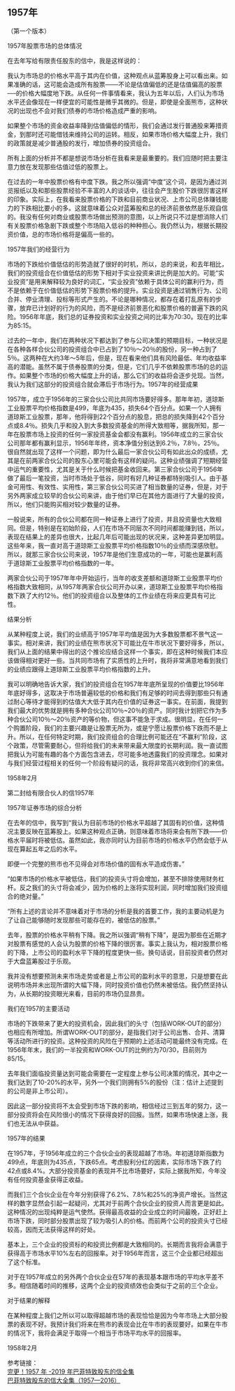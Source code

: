 ## 1957年

 （第一个版本）

1957年股票市场的总体情况

在去年写给有限责任股东的信中，我是这样说的：

我认为市场总的价格水平高于其内在价值，这种观点从蓝筹股身上可以看出来。如果准确的话，这可能会造成所有股票───不论是估值偏低的还是估值偏高的股票──的价格大幅度地下跌。从任何一件事情看来，我认为五年以后，人们认为市场水平还会像现在一样便宜的可能性是微乎其微的。但是，即使是全面熊市，这种状况的出现也不会对我们债券的市场价格造成严重的影响。

如果整个市场的资金收益率降到估值偏低的情形，我们会通过发行普通股来筹措资金，到那时还可能借钱来维持公司的运转。相反，如果市场价格大幅度上升，我们的政策就是减少普通股的发行，增加债券的投资组合。

所有上面的分析并不都是想说市场分析在我看来是最重要的。我们应随时把主要注意力放在发现那些估值过低的股票上。

在过去的一年中股票价格有中度下跌。我之所以强调“中度”这个词，是因为通过浏览报纸以及和那些股票经验不丰富的人的谈话中，往往会产生股价下跌很厉害这样的印象。实际上，在我看来股票价格的下跌和目前商业状况、上市公司总体赚钱能力的下跌相比要小的多。这就意味着公众对蓝筹股和总的经济前景依然是乐观自信的。我没有任何对商业或股票市场做出预测的意图，以上所说只不过是想消除人们有关股票价格急剧下跌或整个市场陷入低谷的种种担心。我仍然认为，根据长期投资价值，总的市场价格将是偏高一些的。

1957年我们的经营行为

市场的下跌给价值低估的形势造就了很好的时机，所以，总的来说，和去年相比，我们的投资组合在价值低估的形势下相对于实业投资来讲比例是加大的。可能“实业投资”是用来解释较为良好的词汇，“实业投资”依赖于具体公司的赢利行为，而不是依赖于在价值低估的形势下股票价格的提升。实业投资是通过销售行为、公司合并、停业清理、投标等形式产生的。不论是哪种情况，都存在着打乱原有的步骤，放弃已计划好的行为的风险，而不是经济前景恶化和股票价格的普遍下跌的风险。1956年年底，我们总的证券投资和实业投资之间的比率为70:30。现在的比率为85:15。

过去的一年中，我们在两种状况下都达到了参与公司决策的预期目标，一种状况是在各种各样合伙公司的投资组合中已占到了10％～20％的股份，另一种占到了5％。这两种在大约3年～5年后，但是，现在看来他们具有风险最低、年均收益率高的潜能。虽然不属于债券股票的分类，但是，它们几乎不依赖股票市场的总的运作。如果整个市场的价格大幅度上升的话，那么它们的收益将会逐步兑现。当然，我认为我们这部分的投资组合就会滞后于市场行为。1957年的经营成果

1957年，成立于1956年的三家合伙公司比共同市场要好得多。那年年初，道琼斯工业股票平均价格指数是499，年底为435，损失64个百分点。如果一个人拥有道琼斯工业股票，那年，他将得到22个百分点的股息，把总的损失降到42个百分点或8.4％。损失几乎和投入到大多数投资基金的所得大致相等，据我所知，那一年在股票市场上投资的任何一家投资基金会都没有赢利。1956年成立的三家合伙公司那年都有赢利显示，1956年年终，资本净值分别达到6.2％，7.8％，25％。很自然就出现了这样一个问题，即为什么最后一家合伙公司有如此出众的成绩，尤其是在前两家合伙公司的股东心里可能会有这样的疑问。这种业绩强调了短期经营中运气的重要性，尤其是关于什么时候把基金收回来。第三家合伙公司于1956年做了最后一笔投资，当时市场处于低谷，同时有好几种证券都特别吸引人。由于基金可用性、有效性、实用性，第三家合伙公司买进了相当数量的证券，但是，对于另外两家成立较早的合伙公司来讲，由于他们早已在其他方面进行了大量的投资，所以，他们只能购买相对较少数量的证券。

一般说来，所有的合伙公司都在同一种证券上进行了投资，并且投资量也大致相同。但是，特别是在初始阶段，人们在市场不同层次不同时间都能赚到钱，所以，表现在结果上的差异也很大，比起几年后可能出现的状况来，这种差异更加明显。这些年来，我一直对高于道琼斯工业股票平均价格指数10％的业绩而深感欣慰。所以，就那三家合伙公司来说，1957年是他们生意成功的一年，可能也是赢利高于道琼斯工业股票平均价格指数的一年。

两家合伙公司于1957年年中开始运行，当年的收支差额和道琼斯工业股票平均价格指数大致相同，从1957年两家合伙公司开办以来，道琼斯工业股票平均价格指数下跌了大约12％。他们的投资组合以及整体的工作业绩在将来应更具有可比性。

结果分析

从某种程度上说，我们的业绩高于1957年平均值是因为大多数股票都不景气这一事实。相对来讲，我们的业绩在熊市状况下可能比在牛市状况下要好得多，所以，我们从上面的结果中得出的这个推论应结合这样一个事实，即在这种时候我们本应该做得相对更好一些。当共同市场有了实质性的上升时，我将非常满意地看到我们的业绩应跟得上道琼斯工业股票平均价格指数的上升。

我可以明确地告诉大家，我们的投资组合在1957年年底所呈现的价值要比1956年年底好得多，这取决于市场普遍较低的价格和我们有足够的时间去得到那些只有通过耐心等待才能得到的估值大大低于其内在价值的证券这一事实。在前面，我提到我们最大的优势就是拥有多种合伙公司10％~20％的资产。同时我计划把它作为多种合伙公司10％～20％资产的等价物，但这事不能急于求成。很明显，在任何一个购置阶段，我们的主要兴趣是让股票无所为，或是宁愿让股票价格下跌而不是上升。所以，在任何特定时期，我们投资组合的合理比例可能还在“不赢利”阶段，这个政策，尽管需要耐心，但将给我们的未来带来最大限度的长期利润。我一直试图把我认为可能有趣的各个方面包含进去，尽可能多地透露我们的投资理念。如果对与我们经营过程相关的任何一个阶段有疑问的话，我将非常高兴收到你们的来信。

1958年2月

 

 

第二封给有限合伙人的信1957年

 

 

1957年证券市场的综合分析

在去年的信中，我写到“我认为目前市场的价格水平超越了其固有的价值，这种情况主要反映在蓝筹股上。如果这种观点正确，则意味着市场将来会有所下跌——价格水平届时将被低估。虽然如此，我亦同时认为目前市场的价格水平仍然会低于从现在算起五年之后的水平。

即便一个完整的熊市也不见得会对市场价值的固有水平造成伤害。”

“如果市场的价格水平被低估，我们的投资头寸将会增加，甚至不排除使用财务杠杆。反之我们的头寸将会减少，因为价格的上涨将实现利润，同时增加我们投资组合的绝对量。”

“所有上述的言论并不意味着对于市场的分析是我的首要工作，我的主要动机是为了让自己能够随时发现那些可能存在的，被低估的股票。”

去年，股票的价格水平稍有下降。我之所以强调“稍有下降”，是因为那些在近期才对股票有感觉的人会认为股票的价格下降的很厉害。事实上我认为，相对股票价格的下降，上市公司的盈利水平下降的程度更快一些。换句话说，目前投资者仍然对于大盘蓝筹股过于乐观。

我并没有想要预测未来市场走势或者是上市公司的盈利水平的意思，只是想要在此说明市场并未出现所谓的大幅下降，同时投资价值也仍然未被低估。我仍然坚持认为，从长期的投资眼光来看，目前的市场仍显昂贵。

我们在1957的主要活动

市场的下跌带来了更大的投资机会，因此我们的头寸（包括WORK-OUT的部分）也相应有所增加。所谓WORK-OUT的部分，是指我们对于公司出售、合并、清算等活动所进行的投资。这种投资的风险在于预期的上述活动可能最终没有完成。在1956年年末，我们的一半投资和WORK-OUT的比例约为70/30，目前则为85/15。

去年我们面临投资量达到可能会需要在一定程度上参与公司决策的情况，其中之一我们达到了10-20%的水平，另外一个我们则拥有5%的股份（注：估计上述提到的公司是非上市公司）。

因此这一部分投资将不太会受到市场下跌的影响，相信经过三到五年的努力，这一部分投资将会在风险很小的情况下获得良好的回报。当然，如果市场快速上涨，我们也无法从中获益。

1957年的结果

在1957年，于1956年成立的三个合伙企业的表现超越了市场。年初道琼斯指数为499点，年底则为435点，下跌65点。考虑股利分红的因素，实际市场下跌了约42点或8.4%。大部分投资基金的表现并不比市场要好，实际上据我所知，今年没有任何投资基金获得正收益。

而我们三个合伙企业在今年分别获得了6.2%、7.8%和25%的净资产增长。当然这样的数字显然会引起一起疑问，尤其对于前两个合伙企业的投资人而言更是如此。这种情况的出现纯粹是运气使然。获得最高收益的企业成立的时间最晚，正好赶上市场下跌，同时部分股票出现了较为吸引人的价格。而前两个公司的投资头寸已经较高，因而无法获得这样的好处。

基本上，三个企业的投资标的和投资比例都是大致相同的。长期而言我将会满意于获得高于市场水平10%左右的回报率。对于1956年而言，这三个企业都已经超出了这个标准。

对于在1957年成立的另外两个合伙企业在57年的表现基本跟市场的平均水平差不多。相信随着时间的推移，这两个企业的投资绩效也会类似于之前的三个企业。

对于结果的解释

在某种程度上我们之所以可以取得超越市场的表现恰恰是因为今年市场上大部分股票的表现不好。我预计我们将来在熊市的表现会比在牛市的表现要好。如果在牛市的情况下，我将会满足于取得一个相当于市场平均水平的回报率。

1958年2月

 






参考链接：    
[完更！1957 年 -2019 年巴菲特致股东的信全集](http://www.myzaker.com/article/5cd2440232ce40e43200000b)  
[巴菲特致股东的信大全集（1957—2016）](http://blog.sina.com.cn/s/blog_61be6fc40102wxnx.html)
